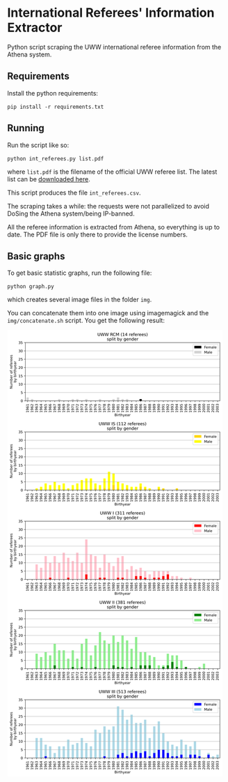 # International Referees' Information Extractor

Python script scraping the UWW international referee information from the Athena system.

## Requirements

Install the python requirements:

    pip install -r requirements.txt

## Running

Run the script like so:

    python int_referees.py list.pdf

where `list.pdf` is the filename of the official UWW referee list. The latest list can be [downloaded here](https://uww.org/development/referees).

This script produces the file `int_referees.csv`.

The scraping takes a while: the requests were not parallelized to avoid DoSing the Athena system/being IP-banned.

All the referee information is extracted from Athena, so everything is up to date. The PDF file is only there to provide the license numbers.

## Basic graphs

To get basic statistic graphs, run the following file:

    python graph.py

which creates several image files in the folder `img`.

You can concatenate them into one image using imagemagick and the `img/concatenate.sh` script.
You get the following result:

![image containing the graphs produced by the script (number of referees per category, per birthyear, split by gender)](img/stats.png)
